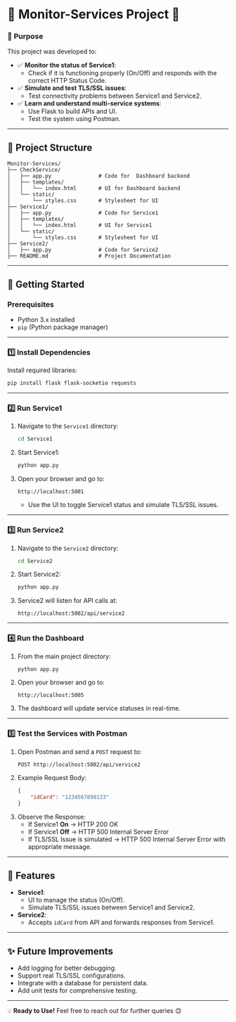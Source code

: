 
# 🌟 **Monitor-Services Project** 🌟

### 🎯 **Purpose**
This project was developed to:
- ✅ **Monitor the status of Service1**:
  - Check if it is functioning properly (On/Off) and responds with the correct HTTP Status Code.
- ✅ **Simulate and test TLS/SSL issues**:
  - Test connectivity problems between Service1 and Service2.
- ✅ **Learn and understand multi-service systems**:
  - Use Flask to build APIs and UI.
  - Test the system using Postman.

---

## 📂 **Project Structure**
```plaintext
Monitor-Services/
├── CheckService/
│   ├── app.py               # Code for  Dashboard backend
│   ├── templates/
│   │   └── index.html       # UI for Dashboard backend
│   └── static/
│       └── styles.css       # Stylesheet for UI
├── Service1/
│   ├── app.py               # Code for Service1
│   ├── templates/
│   │   └── index.html       # UI for Service1
│   └── static/
│       └── styles.css       # Stylesheet for UI
├── Service2/
│   ├── app.py               # Code for Service2
├── README.md                # Project Documentation
```

---

## 🚀 **Getting Started**

### Prerequisites
- Python 3.x installed
- `pip` (Python package manager)

---

### 1️⃣ **Install Dependencies**
Install required libraries:
```bash
pip install flask flask-socketio requests
```

---

### 2️⃣ **Run Service1**
1. Navigate to the `Service1` directory:
   ```bash
   cd Service1
   ```
2. Start Service1:
   ```bash
   python app.py
   ```
3. Open your browser and go to:
   ```
   http://localhost:5001
   ```
   - Use the UI to toggle Service1 status and simulate TLS/SSL issues.

---

### 3️⃣ **Run Service2**
1. Navigate to the `Service2` directory:
   ```bash
   cd Service2
   ```
2. Start Service2:
   ```bash
   python app.py
   ```
3. Service2 will listen for API calls at:
   ```
   http://localhost:5002/api/service2
   ```

---

### 4️⃣ **Run the Dashboard**
1. From the main project directory:
   ```bash
   python app.py
   ```
2. Open your browser and go to:
   ```
   http://localhost:5005
   ```
3. The dashboard will update service statuses in real-time.

---

### 5️⃣ **Test the Services with Postman**
1. Open Postman and send a `POST` request to:
   ```
   POST http://localhost:5002/api/service2
   ```
2. Example Request Body:
   ```json
   {
       "idCard": "1234567890123"
   }
   ```
3. Observe the Response:
   - If Service1 **On** → HTTP 200 OK
   - If Service1 **Off** → HTTP 500 Internal Server Error
   - If TLS/SSL Issue is simulated → HTTP 500 Internal Server Error with appropriate message.

---

## 📸 **Features**
- **Service1**:
  - UI to manage the status (On/Off).
  - Simulate TLS/SSL issues between Service1 and Service2.
- **Service2**:
  - Accepts `idCard` from API and forwards responses from Service1.

---

## ✨ **Future Improvements**
- Add logging for better debugging.
- Support real TLS/SSL configurations.
- Integrate with a database for persistent data.
- Add unit tests for comprehensive testing.

---

💡 **Ready to Use!** Feel free to reach out for further queries 😊
